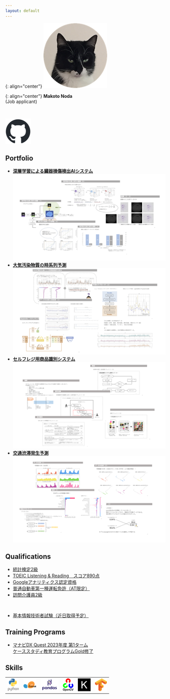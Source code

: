 ```yaml
---
layout: default
---
```


{: align="center"}
![Banner](assets/face.png)

{: align="center"}
**Makoto Noda**  
(Job applicant)

<br>

[![github](assets/github.png)](https://github.com/Makoto-Noda)


## Portfolio
- **[深層学習による臓器損傷検出AIシステム](https://github.com/Makoto-Noda/RSNA2023/blob/main/(発表資料)臓器損傷検出.pdf)**
[![RSNA2023](assets/rsna.png)](https://github.com/Makoto-Noda/RSNA2023/blob/main/(発表資料)臓器損傷検出.pdf)
- **[大気汚染物質の時系列予測](https://github.com/Makoto-Noda/TPL0721/blob/main/(発表資料)大気汚染物質予測.pdf)**
[![TPL0721](assets/tpl.png)](https://github.com/Makoto-Noda/TPL0721/blob/main/(発表資料)大気汚染物質予測.pdf)
- **[セルフレジ用商品識別システム](https://github.com/Makoto-Noda/YOLO/blob/main/デモインターン.pdf)**
[![YOLO](assets/demointern.png)](https://github.com/Makoto-Noda/YOLO/blob/main/デモインターン.pdf)
- **[交通渋滞発生予測](https://github.com/Makoto-Noda/NEXCO/blob/main/渋滞発生予測.pdf)**
[![YOLO](assets/congestion.png)](https://github.com/Makoto-Noda/NEXCO/blob/main/渋滞発生予測.pdf)

## Qualifications
- [統計検定2級](https://www.toukei-kentei.jp/exam/grade2/)
- [TOEIC Listening & Reading　スコア890点](https://www.iibc-global.org/toeic.html)
- [Googleアナリティクス認定資格](https://developers.google.com/analytics/)
- [普通自動車第一種運転免許（AT限定）](https://ja.wikipedia.org/wiki/オートマチック限定免許)
- [訪問介護員2級](https://www.e-nichii.net/kaigo/kaigosyoninsya/column/07605.html)
<br>

- [基本情報技術者試験（近日取得予定）](https://www.ipa.go.jp/shiken/kubun/fe.html)

## Training Programs
- [マナビDX Quest 2023年度 第1ターム<br>ケーススタディ教育プログラムGold修了](https://dxq.manabi-dx.ipa.go.jp/)

## Skills
<table>
    <tr>
        <th><a href="https://www.python.org/"><img src="./assets/python.png" alt="python"></a></th>
        <th><a href="https://scikit-learn.org/"><img src="./assets/sklearn.png" alt="sklearn"></a></th>
        <th><a href="https://pandas.pydata.org/"><img src="./assets/pandas.png" alt="pandas"></a></th>
        <th><a href="https://opencv.org/"><img src="./assets/opencv.png" alt="opencv"></a></th>
        <th><a href="https://keras.io/"><img src="./assets/keras.png" alt="keras"></a></th>
        <th><a href="https://www.tensorflow.org/"><img src="./assets/tensorflow.png" alt="tensorflow"></a></th>
    </tr>
</table>

